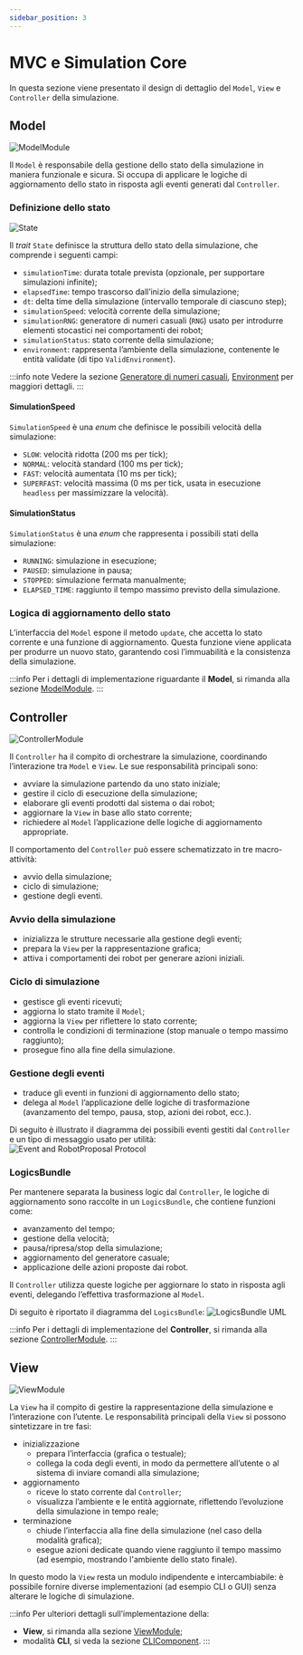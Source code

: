 ```yaml
---
sidebar_position: 3
---
```


# MVC e Simulation Core

In questa sezione viene presentato il design di dettaglio del `Model`, `View` e `Controller` della simulazione.

## Model

![ModelModule](../../static/img/04-detailed-design/model-module.png)

Il `Model` è responsabile della gestione dello stato della simulazione in maniera funzionale e sicura.
Si occupa di applicare le logiche di aggiornamento dello stato in risposta agli eventi generati dal `Controller`.

### Definizione dello stato

![State](../../static/img/04-detailed-design/state.png)

Il _trait_ `State` definisce la struttura dello stato della simulazione, che comprende i seguenti campi:

- `simulationTime`: durata totale prevista (opzionale, per supportare simulazioni infinite);
- `elapsedTime`: tempo trascorso dall’inizio della simulazione;
- `dt`: delta time della simulazione (intervallo temporale di ciascuno step);
- `simulationSpeed`: velocità corrente della simulazione;
- `simulationRNG`: generatore di numeri casuali (`RNG`) usato per introdurre elementi stocastici nei comportamenti dei
  robot;
- `simulationStatus`: stato corrente della simulazione;
- `environment`: rappresenta l’ambiente della simulazione, contenente le entità validate (di tipo `ValidEnvironment`).

:::info note
Vedere la sezione [Generatore di numeri casuali](10-random-number-generator.md), [Environment](./04-environment.md) per
maggiori dettagli.
:::

#### SimulationSpeed

`SimulationSpeed` è una _enum_ che definisce le possibili velocità della simulazione:
- `SLOW`: velocità ridotta (200 ms per tick);
- `NORMAL`: velocità standard (100 ms per tick);
- `FAST`: velocità aumentata (10 ms per tick);
- `SUPERFAST`: velocità massima (0 ms per tick, usata in esecuzione `headless` per massimizzare la velocità).

#### SimulationStatus

`SimulationStatus` è una _enum_ che rappresenta i possibili stati della simulazione:

- `RUNNING`: simulazione in esecuzione;
- `PAUSED`: simulazione in pausa;
- `STOPPED`: simulazione fermata manualmente;
- `ELAPSED_TIME`: raggiunto il tempo massimo previsto della simulazione.

### Logica di aggiornamento dello stato

L’interfaccia del `Model` espone il metodo `update`, che accetta lo stato corrente e una funzione di aggiornamento.
Questa funzione viene applicata per produrre un nuovo stato, garantendo così l’immuabilità e la consistenza della
simulazione.

:::info
Per i dettagli di implementazione riguardante il **Model**, si rimanda alla
sezione [ModelModule](../05-implementation/04-giulia-nardicchia/mvc-simulation-core.md#modelmodule).
:::

## Controller

![ControllerModule](../../static/img/04-detailed-design/controller-module.png)

Il `Controller` ha il compito di orchestrare la simulazione, coordinando l’interazione tra `Model` e `View`.
Le sue responsabilità principali sono:

- avviare la simulazione partendo da uno stato iniziale;
- gestire il ciclo di esecuzione della simulazione;
- elaborare gli eventi prodotti dal sistema o dai robot;
- aggiornare la `View` in base allo stato corrente;
- richiedere al `Model` l’applicazione delle logiche di aggiornamento appropriate.

Il comportamento del `Controller` può essere schematizzato in tre macro-attività:

- avvio della simulazione;
- ciclo di simulazione;
- gestione degli eventi.

### Avvio della simulazione

- inizializza le strutture necessarie alla gestione degli eventi;
- prepara la `View` per la rappresentazione grafica;
- attiva i comportamenti dei robot per generare azioni iniziali.

### Ciclo di simulazione

- gestisce gli eventi ricevuti;
- aggiorna lo stato tramite il `Model`;
- aggiorna la `View` per riflettere lo stato corrente;
- controlla le condizioni di terminazione (stop manuale o tempo massimo raggiunto);
- prosegue fino alla fine della simulazione.

### Gestione degli eventi

- traduce gli eventi in funzioni di aggiornamento dello stato;
- delega al `Model` l’applicazione delle logiche di trasformazione (avanzamento del tempo, pausa, stop, azioni dei
  robot, ecc.).

Di seguito è illustrato il diagramma dei possibili eventi gestiti dal `Controller` e un tipo di messaggio usato per
utilità:
![Event and RobotProposal Protocol](../../static/img/04-detailed-design/protocol-message.png)

### LogicsBundle

Per mantenere separata la business logic dal `Controller`, le logiche di aggiornamento sono raccolte in un
`LogicsBundle`, che contiene funzioni come:

- avanzamento del tempo;
- gestione della velocità;
- pausa/ripresa/stop della simulazione;
- aggiornamento del generatore casuale;
- applicazione delle azioni proposte dai robot.

Il `Controller` utilizza queste logiche per aggiornare lo stato in risposta agli eventi, delegando l’effettiva
trasformazione al `Model`.

Di seguito è riportato il diagramma del `LogicsBundle`:
![LogicsBundle UML](../../static/img/04-detailed-design/logic.png)

:::info
Per i dettagli di implementazione del **Controller**, si rimanda alla
sezione [ControllerModule](../05-implementation/04-giulia-nardicchia/mvc-simulation-core.md#controllermodule).
:::

## View

![ViewModule](../../static/img/04-detailed-design/view-module.png)

La `View` ha il compito di gestire la rappresentazione della simulazione e l’interazione con l’utente.
Le responsabilità principali della `View` si possono sintetizzare in tre fasi:
- inizializzazione
  - prepara l’interfaccia (grafica o testuale);
  - collega la coda degli eventi, in modo da permettere all’utente o al sistema di inviare comandi alla simulazione;
- aggiornamento
  - riceve lo stato corrente dal `Controller`;
  - visualizza l’ambiente e le entità aggiornate, riflettendo l’evoluzione della simulazione in tempo reale;
- terminazione
  - chiude l’interfaccia alla fine della simulazione (nel caso della modalità grafica);
  - esegue azioni dedicate quando viene raggiunto il tempo massimo (ad esempio, mostrando l'ambiente dello stato finale).

In questo modo la `View` resta un modulo indipendente e intercambiabile: è possibile fornire diverse implementazioni (ad
esempio CLI o GUI) senza alterare le logiche di simulazione.

:::info
Per ulteriori dettagli sull’implementazione della:
- **View**, si rimanda alla
  sezione [ViewModule](../05-implementation/04-giulia-nardicchia/mvc-simulation-core.md#viewmodule);
- modalità **CLI**, si veda la sezione [CLIComponent](../05-implementation/04-giulia-nardicchia/cli.md#clicomponent).
:::